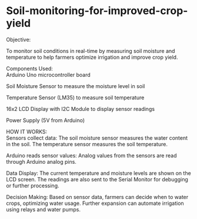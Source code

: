 # Soil-monitoring-for-improved-crop-yield

Objective: 
 
To monitor soil conditions in real-time by measuring soil moisture and temperature to help farmers optimize irrigation and improve crop yield.

Components Used:  
Arduino Uno microcontroller board

Soil Moisture Sensor to measure the moisture level in soil

Temperature Sensor (LM35) to measure soil temperature

16x2 LCD Display with I2C Module to display sensor readings

Power Supply (5V from Arduino)

HOW IT WORKS:  
Sensors collect data:
The soil moisture sensor measures the water content in the soil.
The temperature sensor measures the soil temperature.

Arduino reads sensor values:
Analog values from the sensors are read through Arduino analog pins.

Data Display:
The current temperature and moisture levels are shown on the LCD screen.
The readings are also sent to the Serial Monitor for debugging or further processing.

Decision Making:
Based on sensor data, farmers can decide when to water crops, optimizing water usage.
Further expansion can automate irrigation using relays and water pumps.

